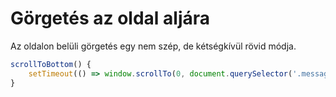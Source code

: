 # Görgetés az oldal aljára

Az oldalon belüli görgetés egy nem szép, de kétségkívül rövid módja.

```ts
scrollToBottom() {
    setTimeout(() => window.scrollTo(0, document.querySelector('.message-box')!.scrollHeight), 200);
}
```
